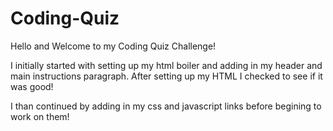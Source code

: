 # Coding-Quiz

Hello and Welcome to my Coding Quiz Challenge!

I initially started with setting up my html boiler and adding in my header and main instructions paragraph.
After setting up my HTML I checked to see if it was good!

I than continued by adding in my css and javascript links before begining to work on them!

